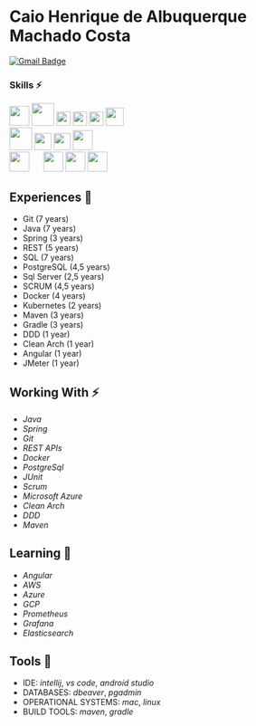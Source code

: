 # Caio Henrique de Albuquerque Machado Costa 

[![Gmail Badge](https://img.shields.io/badge/-caiohamc@gmail.com-c14438?style=flat-square&logo=Gmail&logoColor=white&link=mailto:sakshamtaneja7861@gmail.com)](mailto:caiohamc@gmail.com)

### Skills ⚡
<span><img height="35px" src="https://cdn.svgporn.com/logos/git.svg">
<span><img height="40px" src="https://cdn.svgporn.com/logos/java.svg">
<span><img height="25px" src="https://cdn.svgporn.com/logos/spring.svg">
<span><img height="25px" src="https://cdn.svgporn.com/logos/microsoft.svg">
<span><img height="25px" src="https://cdn.svgporn.com/logos/docker.svg">
<span><img height="32px" src="https://cdn.svgporn.com/logos/kubernetes.svg"><br>
<span><img height="40px" src="https://cdn.svgporn.com/logos/kafka.svg">
<span><img height="30px" src="https://cdn.svgporn.com/logos/rabbitmq.svg">
<span><img height="30px" src="https://cdn.svgporn.com/logos/maven.svg">
<span><img height="35px" src="https://cdn.svgporn.com/logos/gradle.svg"><br>
<span><img height="35px" src="https://cdn.svgporn.com/logos/postgresql.svg">
<span><img height="17px" src="https://cdn.svgporn.com/logos/oracle.svg">
<span><img height="35px" src="https://cdn.svgporn.com/logos/mongodb.svg">
<span><img height="35px" src="https://cdn.svgporn.com/logos/prometheus.svg">
<span><img height="35px" src="https://cdn.svgporn.com/logos/grafana.svg"><br>

## Experiences 📕
* Git (7 years)
* Java (7 years)
* Spring (3 years)
* REST (5 years)
* SQL (7 years)
* PostgreSQL (4,5 years)
* Sql Server (2,5 years)
* SCRUM (4,5 years)
* Docker (4 years)
* Kubernetes (2 years)
* Maven (3 years)
* Gradle (3 years)
* DDD (1 year)
* Clean Arch (1 year)
* Angular (1 year)
* JMeter (1 year)
    
## Working With ⚡
* _Java_ 
* _Spring_
* _Git_
* _REST APIs_ 
* _Docker_
* _PostgreSql_ 
* _JUnit_ 
* _Scrum_ 
* _Microsoft Azure_ 
* _Clean Arch_ 
* _DDD_ 
* _Maven_
    
## Learning 🌱
* _Angular_
* _AWS_
* _Azure_ 
* _GCP_ 
* _Prometheus_ 
* _Grafana_ 
* _Elasticsearch_
 
## Tools 🔨
* IDE: _intellij_, _vs code_, _android studio_
* DATABASES: _dbeaver_, _pgadmin_
* OPERATIONAL SYSTEMS: _mac_, _linux_
* BUILD TOOLS: _maven_, _gradle_
